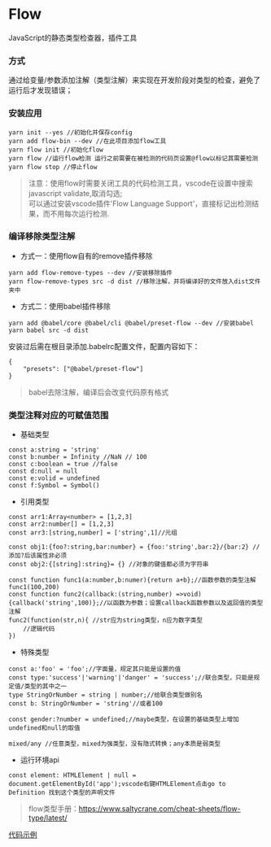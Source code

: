 # Flow
JavaScript的静态类型检查器，插件工具
### 方式
通过给变量/参数添加注解（类型注解）来实现在开发阶段对类型的检查，避免了运行后才发现错误；
### 安装应用
```
yarn init --yes //初始化并保存config
yarn add flow-bin --dev //在此项目添加flow工具
yarn flow init //初始化flow
yarn flow //运行flow检测 运行之前需要在被检测的代码页设置@flow以标记其需要检测 
yarn flow stop //停止flow
```
>注意：使用flow时需要关闭工具的代码检测工具，vscode在设置中搜索javascript validate,取消勾选;<br/>
>可以通过安装vscode插件'Flow Language Support'，直接标记出检测结果，而不用每次运行检测.
### 编译移除类型注解
- 方式一：使用flow自有的remove插件移除
```
yarn add flow-remove-types --dev //安装移除插件
yarn flow-remove-types src -d dist //移除注解，并将编译好的文件放入dist文件夹中
```
- 方式二：使用babel插件移除
```
yarn add @babel/core @babel/cli @babel/preset-flow --dev //安装babel 
yarn babel src -d dist
```
安装过后需在根目录添加.babelrc配置文件，配置内容如下：
```
{
    "presets": ["@babel/preset-flow"]
}
```
>babel去除注解，编译后会改变代码原有格式
### 类型注释对应的可赋值范围
- 基础类型
```
const a:string = 'string'
const b:number = Infinity //NaN // 100
const c:boolean = true //false
const d:null = null
const e:volid = undefined
const f:Symbol = Symbol()
```
- 引用类型
```
const arr1:Array<number> = [1,2,3]
const arr2:number[] = [1,2,3]
const arr3:[string,number] = ['string',1]//元组

const obj1:{foo?:string,bar:number} = {foo:'string',bar:2}/{bar:2} //添加?后该属性非必须
const obj2:{[string]:string}= {} //对象的键值都必须为字符串

const function func1(a:number,b:numer){return a+b};//函数参数的类型注解
func1(100,200)
const function func2(callback:(string,number) =>void){callback('string',100)};//以函数为参数；设置callback函数参数以及返回值的类型注解
func2(function(str,n){ //str应为string类型，n应为数字类型
    //逻辑代码
})
```
- 特殊类型
```
const a:'foo' = 'foo';//字面量，规定其只能是设置的值
const type:'success'|'warning'|'danger' = 'success';//联合类型，只能是规定值/类型的其中之一
type StringOrNumber = string | number;//给联合类型做别名
const b: StringOrNumber = 'string'//或者100

const gender:?number = undefined;//maybe类型，在设置的基础类型上增加 undefined和null的取值

mixed/any //任意类型，mixed为强类型，没有隐式转换；any本质是弱类型
```
- 运行环境api
```
const element: HTMLElement | null = document.getElementById('app');vscode右键HTMLElement点击go to Definition 找到这个类型的声明文件
```
>flow类型手册：https://www.saltycrane.com/cheat-sheets/flow-type/latest/

[代码示例](/TypeScript/flow/src/flow.js)

